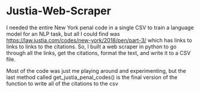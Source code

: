 # Justia-Web-Scraper
I needed the entire New York penal code in a single CSV to train a language model for an NLP task, but all I could find was https://law.justia.com/codes/new-york/2018/pen/part-3/ which has links to links to links to the citations. So, I built a web scraper in python to go through all the links, get the citations, format the text, and write it to a CSV file.

Most of the code was just me playing around and experimenting, but the last method called get_justia_penal_codes() is the final version of the function to write all of the citations to the csv
